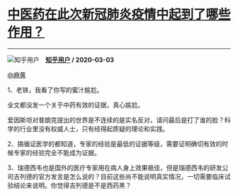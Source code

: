 # [中医药在此次新冠肺炎疫情中起到了哪些作用？](https://www.zhihu.com/answer/1052206342)

--------------------------------------------------------------------

![知乎用户](https://pic1.zhimg.com/da8e974dc.jpg?source=1940ef5c "知乎用户")&emsp;**[知乎用户](https://www.zhihu.com/people/) / 2020-03-03**

[@麻黄](https://www.zhihu.com/people/d6c3dca9a3d69697c5f61fb0d4441f10)

1、老铁，我看了你写的蜜汁尴尬。

全文都没发一个关于中药有效的证据，真心尴尬。

爱因斯坦对普朗克提出的世界是不连续的是实名反对，请问最后是打了谁的脸？科学的行业里没有权威人士，只有经得起质疑的理论和实践。

2、搞循证医学的都知道，专家的经验是最低的证据等级，需要证明确切有效的时候专家的经验完全不能成为证据。

3、瑞德西韦也是国外的医疗专家用在病人身上效果极佳，但是瑞德西韦的研发公司吉列德的官方发言是怎么说的？目前这些尚不能说明真实情况，一切需要临床试验结论来说明。你觉得吉列德是不是西药黑？

